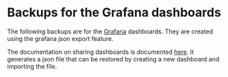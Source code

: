 # Backups for the Grafana dashboards

The following backups are for the [Grafana](https://sso-grafana.apps.gold.devops.gov.bc.ca/) dashboards. They are created using the grafana json export feature.

The documentation on sharing dashboards is documented [here](https://grafana.com/docs/grafana/latest/dashboards/share-dashboards-panels/).  It generates a json file that can be restored by creating a new dashboard and importing the file.
